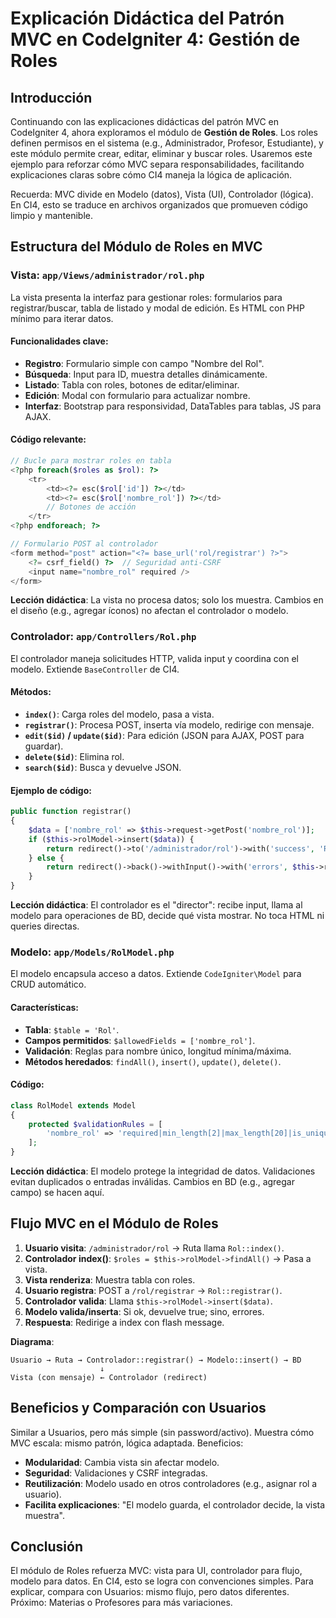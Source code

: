 # Explicación Didáctica del Patrón MVC en CodeIgniter 4: Gestión de Roles

## Introducción

Continuando con las explicaciones didácticas del patrón MVC en CodeIgniter 4, ahora exploramos el módulo de **Gestión de Roles**. Los roles definen permisos en el sistema (e.g., Administrador, Profesor, Estudiante), y este módulo permite crear, editar, eliminar y buscar roles. Usaremos este ejemplo para reforzar cómo MVC separa responsabilidades, facilitando explicaciones claras sobre cómo CI4 maneja la lógica de aplicación.

Recuerda: MVC divide en Modelo (datos), Vista (UI), Controlador (lógica). En CI4, esto se traduce en archivos organizados que promueven código limpio y mantenible.

## Estructura del Módulo de Roles en MVC

### Vista: `app/Views/administrador/rol.php`

La vista presenta la interfaz para gestionar roles: formularios para registrar/buscar, tabla de listado y modal de edición. Es HTML con PHP mínimo para iterar datos.

#### Funcionalidades clave:
- **Registro**: Formulario simple con campo "Nombre del Rol".
- **Búsqueda**: Input para ID, muestra detalles dinámicamente.
- **Listado**: Tabla con roles, botones de editar/eliminar.
- **Edición**: Modal con formulario para actualizar nombre.
- **Interfaz**: Bootstrap para responsividad, DataTables para tablas, JS para AJAX.

#### Código relevante:
```php
// Bucle para mostrar roles en tabla
<?php foreach($roles as $rol): ?>
    <tr>
        <td><?= esc($rol['id']) ?></td>
        <td><?= esc($rol['nombre_rol']) ?></td>
        // Botones de acción
    </tr>
<?php endforeach; ?>

// Formulario POST al controlador
<form method="post" action="<?= base_url('rol/registrar') ?>">
    <?= csrf_field() ?>  // Seguridad anti-CSRF
    <input name="nombre_rol" required />
</form>
```

**Lección didáctica**: La vista no procesa datos; solo los muestra. Cambios en el diseño (e.g., agregar íconos) no afectan el controlador o modelo.

### Controlador: `app/Controllers/Rol.php`

El controlador maneja solicitudes HTTP, valida input y coordina con el modelo. Extiende `BaseController` de CI4.

#### Métodos:
- **`index()`**: Carga roles del modelo, pasa a vista.
- **`registrar()`**: Procesa POST, inserta vía modelo, redirige con mensaje.
- **`edit($id)` / `update($id)`**: Para edición (JSON para AJAX, POST para guardar).
- **`delete($id)`**: Elimina rol.
- **`search($id)`**: Busca y devuelve JSON.

#### Ejemplo de código:
```php
public function registrar()
{
    $data = ['nombre_rol' => $this->request->getPost('nombre_rol')];
    if ($this->rolModel->insert($data)) {
        return redirect()->to('/administrador/rol')->with('success', 'Rol registrado.');
    } else {
        return redirect()->back()->withInput()->with('errors', $this->rolModel->errors());
    }
}
```

**Lección didáctica**: El controlador es el "director": recibe input, llama al modelo para operaciones de BD, decide qué vista mostrar. No toca HTML ni queries directas.

### Modelo: `app/Models/RolModel.php`

El modelo encapsula acceso a datos. Extiende `CodeIgniter\Model` para CRUD automático.

#### Características:
- **Tabla**: `$table = 'Rol'`.
- **Campos permitidos**: `$allowedFields = ['nombre_rol']`.
- **Validación**: Reglas para nombre único, longitud mínima/máxima.
- **Métodos heredados**: `findAll()`, `insert()`, `update()`, `delete()`.

#### Código:
```php
class RolModel extends Model
{
    protected $validationRules = [
        'nombre_rol' => 'required|min_length[2]|max_length[20]|is_unique[Rol.nombre_rol,id,{id}]',
    ];
}
```

**Lección didáctica**: El modelo protege la integridad de datos. Validaciones evitan duplicados o entradas inválidas. Cambios en BD (e.g., agregar campo) se hacen aquí.

## Flujo MVC en el Módulo de Roles

1. **Usuario visita**: `/administrador/rol` → Ruta llama `Rol::index()`.
2. **Controlador index()**: `$roles = $this->rolModel->findAll()` → Pasa a vista.
3. **Vista renderiza**: Muestra tabla con roles.
4. **Usuario registra**: POST a `/rol/registrar` → `Rol::registrar()`.
5. **Controlador valida**: Llama `$this->rolModel->insert($data)`.
6. **Modelo valida/inserta**: Si ok, devuelve true; sino, errores.
7. **Respuesta**: Redirige a index con flash message.

**Diagrama**:
```
Usuario → Ruta → Controlador::registrar() → Modelo::insert() → BD
                    ↓
Vista (con mensaje) ← Controlador (redirect)
```

## Beneficios y Comparación con Usuarios

Similar a Usuarios, pero más simple (sin password/activo). Muestra cómo MVC escala: mismo patrón, lógica adaptada. Beneficios:
- **Modularidad**: Cambia vista sin afectar modelo.
- **Seguridad**: Validaciones y CSRF integradas.
- **Reutilización**: Modelo usado en otros controladores (e.g., asignar rol a usuario).
- **Facilita explicaciones**: "El modelo guarda, el controlador decide, la vista muestra".

## Conclusión

El módulo de Roles refuerza MVC: vista para UI, controlador para flujo, modelo para datos. En CI4, esto se logra con convenciones simples. Para explicar, compara con Usuarios: mismo flujo, pero datos diferentes. Próximo: Materias o Profesores para más variaciones.
